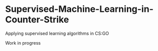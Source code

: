 # Supervised-Machine-Learning-in-Counter-Strike
Applying supervised learning algorithms in CS:GO


Work in progress
